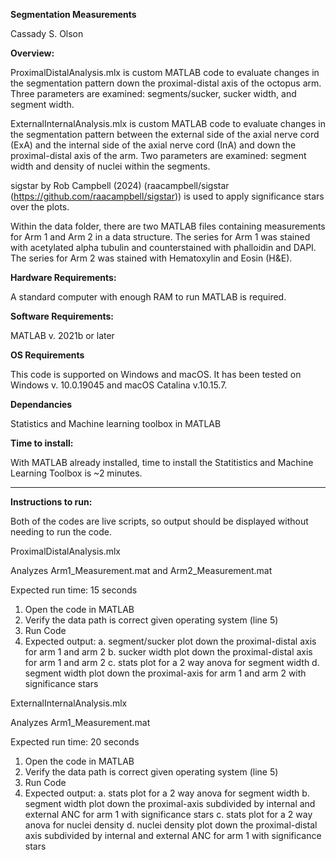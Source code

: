 **Segmentation Measurements**

Cassady S. Olson

**Overview:**

ProximalDistalAnalysis.mlx is custom MATLAB code to evaluate changes in the segmentation pattern down the proximal-distal axis of the octopus arm. Three parameters are examined: segments/sucker, sucker width, and segment width.

ExternalInternalAnalysis.mlx is custom MATLAB code to evaluate changes in the segmentation pattern between the external side of the axial nerve cord (ExA) and the internal side of the axial nerve cord (InA) and down the proximal-distal axis of the arm. Two parameters are examined: segment width and density of nuclei within the segments. 

sigstar by Rob Campbell (2024) (raacampbell/sigstar (https://github.com/raacampbell/sigstar)) is used to apply significance stars over the plots. 

Within the data folder, there are two MATLAB files containing measurements for Arm 1 and Arm 2 in a data structure. The series for Arm 1 was stained with acetylated alpha tubulin and counterstained with phalloidin and DAPI. The series for Arm 2 was stained with Hematoxylin and Eosin (H&E).

**Hardware Requirements:**

A standard computer with enough RAM to run MATLAB is required. 

**Software Requirements:**

MATLAB v. 2021b or later

**OS Requirements** 

This code is supported on Windows and macOS. It has been tested on Windows v. 10.0.19045 and macOS Catalina v.10.15.7.

**Dependancies**

Statistics and Machine learning toolbox in MATLAB

**Time to install:**

With MATLAB already installed, time to install the Statitistics and Machine Learning Toolbox is ~2 minutes. 

**************************
**Instructions to run:** 

Both of the codes are live scripts, so output should be displayed without needing to run the code. 

ProximalDistalAnalysis.mlx

Analyzes Arm1_Measurement.mat and Arm2_Measurement.mat

Expected run time: 15 seconds

1. Open the code in MATLAB
2. Verify the data path is correct given operating system (line 5)
3. Run Code
4. Expected output:
	a. segment/sucker plot down the proximal-distal axis for arm 1 and arm 2
	b. sucker width plot down the proximal-distal axis for arm 1 and arm 2
	c. stats plot for a 2 way anova for segment width 
	d. segment width plot down the proximal-axis for arm 1 and arm 2 with significance stars

ExternalInternalAnalysis.mlx

Analyzes Arm1_Measurement.mat

Expected run time: 20 seconds

1. Open the code in MATLAB
2. Verify the data path is correct given operating system (line 5)
3. Run Code
4. Expected output:
	a. stats plot for a 2 way anova for segment width 
	b. segment width plot down the proximal-axis subdivided by internal and external ANC for arm 1 with significance stars
	c. stats plot for a 2 way anova for nuclei density 
	d. nuclei density plot down the proximal-distal axis subdivided by internal and external ANC for arm 1 with significance stars

